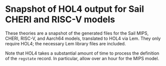 # Snapshot of HOL4 output for Sail CHERI and RISC-V models

These theories are a snapshot of the generated files for the Sail
MIPS, CHERI, RISC-V, and Aarch64 models, translated to HOL4 via Lem.
They only require HOL4; the necessary Lem library files are included.

Note that HOL4 takes a substantial amount of time to process the definition of
the `regstate` record.  In particular, allow over an hour for the MIPS model.
